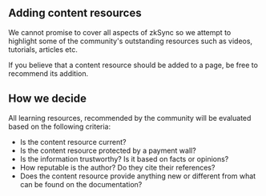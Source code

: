 ## Adding content resources

We cannot promise to cover all aspects of zkSync so we attempt to highlight some of the community's outstanding resources such as videos, tutorials, articles etc.

If you believe that a content resource should be added to a page, be free to recommend its addition.

## How we decide
All learning resources, recommended by the community will be evaluated based on the following criteria:

- Is the content resource current?
- Is the content resource protected by a payment wall?
- Is the information trustworthy? Is it based on facts or opinions?
- How reputable is the author? Do they cite their references?
- Does the content resource provide anything new or different from what can be found on the documentation?